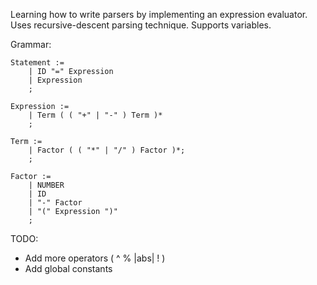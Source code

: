 Learning how to write parsers by implementing an expression evaluator.
Uses recursive-descent parsing technique.
Supports variables.

Grammar:
```
Statement :=
    | ID "=" Expression
    | Expression
    ;

Expression :=
    | Term ( ( "+" | "-" ) Term )*
    ;

Term := 
    | Factor ( ( "*" | "/" ) Factor )*;
    ;

Factor :=
    | NUMBER
    | ID
    | "-" Factor
    | "(" Expression ")"
    ;
```

TODO:
- Add more operators ( ^ % |abs| ! )
- Add global constants
